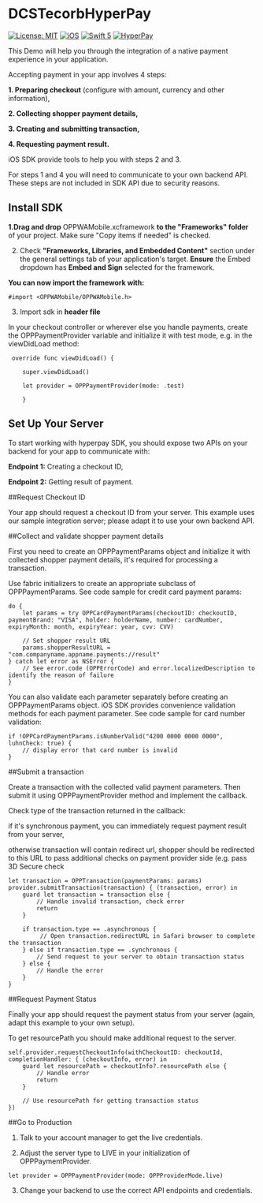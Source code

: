# DCSTecorbHyperPay

[![License: MIT](https://img.shields.io/badge/license-MIT-green.svg?style=flat)]()
[![iOS](https://img.shields.io/badge/Platform-iOS-purpel.svg?style=flat)](https://developer.apple.com/ios/)
[![Swift 5](https://img.shields.io/badge/Swift-5.7-orange.svg?style=flat)](https://developer.apple.com/swift/)
[![HyperPay](https://img.shields.io/badge/HyperPay-red.svg?style=flat)](https://www.hyperpay.com/en/integration-guides/)


This Demo will help you through the integration of a native payment experience in your application.

Accepting payment in your app involves 4 steps:

**1. Preparing checkout** (configure with amount, currency and other information),

**2. Collecting shopper payment details,**

**3. Creating and submitting transaction,**

**4. Requesting payment result.**

iOS SDK provide tools to help you with steps 2 and 3.

For steps 1 and 4 you will need to communicate to your own backend API. These steps are not included in SDK API due to security reasons.

## Install SDK

**1.Drag and drop** OPPWAMobile.xcframework **to the "Frameworks" folder** of your project.
Make sure "Copy items if needed" is checked.

2. Check **"Frameworks, Libraries, and Embedded Content"** section under the general settings tab of your application's target. **Ensure** the Embed dropdown has **Embed and Sign** selected for the framework.


**You can now import the framework with:**

``#import <OPPWAMobile/OPPWAMobile.h>``

3. Import sdk in **header file**

In your checkout controller or wherever else you handle payments, create the OPPPaymentProvider variable and initialize it with test mode, e.g. in the viewDidLoad method:

```
 override func viewDidLoad() {

    super.viewDidLoad()
    
    let provider = OPPPaymentProvider(mode: .test)
    
    }
```


## Set Up Your Server

To start working with hyperpay SDK, you should expose two APIs on your backend for your app to communicate with:

**Endpoint 1:** Creating a checkout ID,

**Endpoint 2:** Getting result of payment.


##Request Checkout ID

Your app should request a checkout ID from your server. This example uses our sample integration server; please adapt it to use your own backend API.


##Collect and validate shopper payment details

First you need to create an OPPPaymentParams object and initialize it with collected shopper payment details, it's required for processing a transaction.

Use fabric initializers to create an appropriate subclass of OPPPaymentParams. See code sample for credit card payment params:

```
do {
    let params = try OPPCardPaymentParams(checkoutID: checkoutID, paymentBrand: "VISA", holder: holderName, number: cardNumber, expiryMonth: month, expiryYear: year, cvv: CVV)

    // Set shopper result URL
    params.shopperResultURL = "com.companyname.appname.payments://result"
} catch let error as NSError {
    // See error.code (OPPErrorCode) and error.localizedDescription to identify the reason of failure
}
```

You can also validate each parameter separately before creating an OPPPaymentParams object.
iOS SDK provides convenience validation methods for each payment parameter. See code sample for card number validation:

```
if !OPPCardPaymentParams.isNumberValid("4200 0000 0000 0000", luhnCheck: true) {
    // display error that card number is invalid
}
```

##Submit a transaction

Create a transaction with the collected valid payment parameters. Then submit it using OPPPaymentProvider method and implement the callback.

Check type of the transaction returned in the callback:

if it's synchronous payment, you can immediately request payment result from your server,

otherwise transaction will contain redirect url, shopper should be redirected to this URL to pass additional checks on payment provider side (e.g. pass 3D Secure check

```
let transaction = OPPTransaction(paymentParams: params)
provider.submitTransaction(transaction) { (transaction, error) in
    guard let transaction = transaction else {
        // Handle invalid transaction, check error
        return
    }

    if transaction.type == .asynchronous {
         // Open transaction.redirectURL in Safari browser to complete the transaction
    } else if transaction.type == .synchronous {
        // Send request to your server to obtain transaction status
    } else {
        // Handle the error
    }
}
```

##Request Payment Status

Finally your app should request the payment status from your server (again, adapt this example to your own setup).

To get resourcePath you should make additional request to the server.

```
self.provider.requestCheckoutInfo(withCheckoutID: checkoutId, completionHandler: { (checkoutInfo, error) in
    guard let resourcePath = checkoutInfo?.resourcePath else {
        // Handle error
        return
    }    

    // Use resourcePath for getting transaction status
})
```


##Go to Production

1. Talk to your account manager to get the live credentials.

2. Adjust the server type to LIVE in your initialization of OPPPaymentProvider.

``let provider = OPPPaymentProvider(mode: OPPProviderMode.live)``

3. Change your backend to use the correct API endpoints and credentials.
